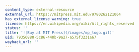 ```yaml
---
content_type: external-resource
external_url: https://mitpress.mit.edu/9780262121064
has_external_license_warning: true
license: https://en.wikipedia.org/wiki/All_rights_reserved
status: ''
title: '![Buy at MIT Press](/images/mp_logo.gif)'
uid: 79356880-5c86-440b-9a27-a575f3231a67
wayback_url: ''
---
```


